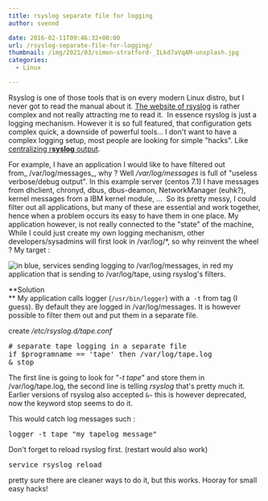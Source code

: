 ```yaml
---
title: rsyslog separate file for logging
author: svennd

date: 2016-02-11T09:46:32+00:00
url: /rsyslog-separate-file-for-logging/
thumbnail: /img/2021/03/simon-stratford-_ILkd7aVqAM-unsplash.jpg
categories:
  - Linux

---
```

Rsyslog is one of those tools that is on every modern Linux distro, but I never got to read the manual about it. [The website of rsyslog][1] is rather complex and not really attracting me to read it.  In essence rsyslog is just a logging mechanism. However it is so full featured, that configuration gets complex quick, a downside of powerful tools... I don't want to have a complex logging setup, most people are looking for simple "hacks". Like [centralizing r**syslog** output][2].

For example, I have an application I would like to have filtered out from_ /var/log/messages_, why ? Well _/var/log/messages_ is full of "useless verbose/debug output". In this example server (centos 7.1) I have messages from dhclient, chronyd, dbus, dbus-deamon, NetworkManager (euhk?), kernel messages from a IBM kernel module, ...  So its pretty messy, I could filter out all applications, but many of these are essential and work together, hence when a problem occurs its easy to have them in one place. My application however, is not really connected to the "state" of the machine, While I could just create my own logging mechanism, other developers/sysadmins will first look in /var/log/*, so why reinvent the wheel ? My target :

  ![in blue, services sending logging to /var/log/messages, in red my application that is sending to /var/log/tape, using rsyslog's filters.](/img//2015/07/25446912-1.png)
  

**Solution  
** My application calls logger (<code class="EnlighterJSRAW" data-enlighter-language="null">/usr/bin/logger</code>) with a  <code class="EnlighterJSRAW" data-enlighter-language="null">-t</code> from tag (I guess). By default they are logged in /var/log/messages. It is however possible to filter them out and put them in a separate file.

create _/etc/rsyslog.d/tape.conf_

<pre># separate tape logging in a separate file
if $programname == 'tape' then /var/log/tape.log
& stop
</pre>

The first line is going to look for "_-t tape_" and store them in /var/log/tape.log, the second line is telling _rsyslog_ that's pretty much it. Earlier versions of rsyslog also accepted <code class="EnlighterJSRAW" data-enlighter-language="null">&~</code> this is however deprecated, now the keyword stop seems to do it.

This would catch log messages such :

<pre>logger -t tape "my tapelog message"</pre>

Don't forget to reload rsyslog first. (restart would also work)

<pre>service rsyslog reload</pre>

pretty sure there are cleaner ways to do it, but this works. Hooray for small easy hacks!

 [1]: http://www.rsyslog.com/guides-for-rsyslog/
 [2]: https://www.svennd.be/setup-central-syslog-server-on-centos-7/
